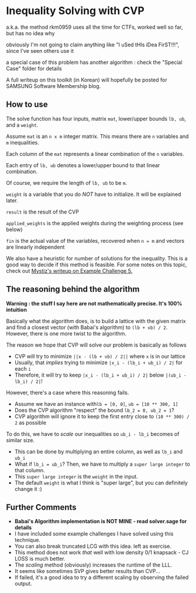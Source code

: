 # Inequality Solving with CVP

a.k.a. the method rkm0959 uses all the time for CTFs, worked well so far, but has no idea why

obviously I'm not going to claim anything like "I uSed tHIs iDea FirST!!!", since I've seen others use it

a special case of this problem has another algorithm : check the "Special Case" folder for details

A full writeup on this toolkit (in Korean) will hopefully be posted for SAMSUNG Software Membership blog.

## How to use

The solve function has four inputs, matrix ``mat``, lower/upper bounds ``lb, ub``, and a ``weight``.

Assume ``mat`` is an ``n x m`` integer matrix. This means there are ``n`` variables and ``m`` inequalities.

Each column of the ``mat`` represents a linear combination of the ``n`` variables. 

Each entry of ``lb, ub`` denotes a lower/upper bound to that linear combination.

Of course, we require the length of ``lb, ub`` to be ``m``. 

``weight`` is a variable that you do *NOT* have to initialize. It will be explained later.

`result` is the result of the CVP 

`applied_weights` is the applied weights during the weighting process (see below)

`fin` is the actual value of the variables, recovered when `n = m` and vectors are linearly independent

We also have a heuristic for number of solutions for the inequality. This is a good way to decide if this method is feasible. For some notes on this topic, check out [Mystiz's writeup on Example Challenge 5.](https://mystiz.hk/posts/2021-02-28-aeroctf/)

## The reasoning behind the algorithm

**Warning : the stuff I say here are not mathematically precise. It's 100% intuition**

Basically what the algorithm does, is to build a lattice with the given matrix and find a closest vector (with Babai's algorithm) to ``(lb + vb) / 2``. However, there is one more twist to the algorithm.

The reason we hope that CVP will solve our problem is basically as follows

- CVP will try to minimize ``||x - (lb + vb) / 2||`` where ``x`` is in our lattice
- Usually, that *implies* trying to minimize ``|x_i - (lb_i + ub_i) / 2|`` for each `i`
- Therefore, it will try to keep `|x_i - (lb_i + ub_i) / 2|` below `|(ub_i - lb_i) / 2|`!

However, there's a case where this reasoning fails. 

- Assume we have an instance with`lb = [0, 0]`, `ub = [10 ** 300, 1]`
- Does the CVP algorithm "respect" the bound `lb_2 = 0, ub_2 = 1`?
- CVP algorithm will ignore it to keep the first entry close to `(10 ** 300) / 2` as possible

To do this, we have to *scale* our inequalities so `ub_i - lb_i` becomes of similar size. 

- This can be done by multiplying an entire column, as well as `lb_i` and `ub_i`
- What if `lb_i = ub_i`? Then, we have to multiply a `super large integer` to that column.
- This `super large integer` is the `weight` in the input. 
- The default `weight` is what I think is "super large", but you can definitely change it :)


## Further Comments

- **Babai's Algorithm implementation is NOT MINE - read solver.sage for details**
- I have included some example challenges I have solved using this technique.
- You can also break truncated LCG with this idea.  left as exercise.
- This method does not work *that* well with low density 0/1 knapsack - CJ LOSS is much better.
- The *scaling* method (obviously) increases the runtime of the LLL.
- It seems like sometimes SVP gives better results than CVP...
- If failed, it's a good idea to try a different scaling by observing the failed output.
